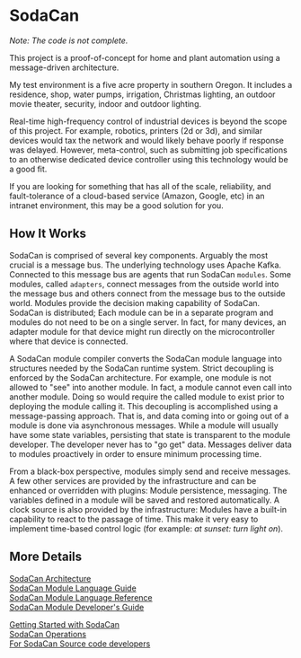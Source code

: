 # SodaCan

*Note: The code is not complete.*

This project is a proof-of-concept for home and plant automation using a message-driven architecture.

My test environment is a five acre property in southern Oregon. It includes a residence, shop, water pumps, irrigation, Christmas lighting, an outdoor movie theater, security, indoor and outdoor lighting.

Real-time high-frequency control of industrial devices is beyond the scope of this project. For example, robotics, printers (2d or 3d), and similar devices would tax the network and would likely behave poorly if response was delayed. However, meta-control, such as submitting job specifications to an otherwise dedicated device controller using this technology would be a good fit.

If you are looking for something that has all of the scale, reliability, and fault-tolerance of a cloud-based service (Amazon, Google, etc) in an intranet environment, this may be a good solution for you. 

## How It Works
SodaCan is comprised of several key components. Arguably the most crucial is a message bus. The underlying technology uses Apache Kafka. Connected to this message bus are agents that run SodaCan `modules`. Some modules, called `adapters`, connect messages from the outside world into the message bus and others connect from the message bus to the outside world. Modules provide the decision making capability of SodaCan. SodaCan is distributed; Each module can be in a separate program and modules do not need to be on a single server. In fact, for many devices, an adapter module for that device might run directly on the microcontroller where that device is connected. 

A SodaCan module compiler converts the SodaCan module language into structures needed by the SodaCan runtime system. Strict decoupling is enforced by the SodaCan architecture. For example, one module is not allowed to "see" into another module. In fact, a module cannot even call into another module. Doing so would require the called module to exist prior to deploying the module calling it. This decoupling is accomplished using a message-passing approach. That is, and data coming into or going out of a module is done via asynchronous messages. While a module will usually have some state variables, persisting that state is transparent to the module developer. The developer never has to "go get" data. Messages deliver data to modules proactively in order to ensure minimum processing time.

From a black-box perspective, modules simply send and receive messages. A few other services are provided by the infrastructure and can be enhanced or overridden with plugins: Module persistence, messaging. The variables defined in a module will be saved and restored automatically. A clock source is also provided by the infrastructure: Modules have a built-in capability to react to the passage of time. This make it very easy to implement time-based control logic (for example: *at sunset: turn light on*).

## More Details

<a href="documentation/architecture.md">SodaCan Architecture</a><br/>
<a href="documentation/languageGuide.md">SodaCan Module Language Guide</a><br/>
<a href="documentation/languageReference.md">SodaCan Module Language Reference</a><br/>
<a href="documentation/developer.md">SodaCan Module Developer's Guide</a><br/>

<a href="documentation/gettingStarted.md">Getting Started with SodaCan</a><br/>
<a href="documentation/operations.md">SodaCan Operations</a><br/>
<a href="documentation/internals.md">For SodaCan Source code developers</a><br/>
